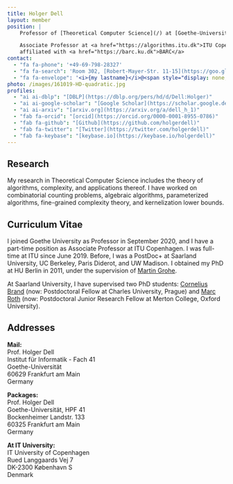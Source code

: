 ```yaml
---
title: Holger Dell
layout: member
position: |
    Professor of [Theoretical Computer Science](/) at [Goethe-Universität Frankfurt](https://www.uni-frankfurt.de)

    Associate Professor at <a href="https://algorithms.itu.dk">ITU Copenhagen</a>,
    affiliated with <a href="https://barc.ku.dk">BARC</a>
contact:
  - "fa fa-phone": '+49-69-798-28327'
  - "fa fa-search": 'Room 302, [Robert-Mayer-Str. 11-15](https://goo.gl/maps/h7xTTc3xG7GRQ9wn7)'
  - "fa fa-envelope": '<i>{my lastname}</i>@<span style="display: none;">ignoreme-</span><span>uni-frankfurt.de</span>'
photo: /images/161019-HD-quadratic.jpg
profiles:
  - "ai ai-dblp": "[DBLP](https://dblp.org/pers/hd/d/Dell:Holger)"
  - "ai ai-google-scholar": "[Google Scholar](https://scholar.google.de/citations?user=zcZSZ4MAAAAJ)"
  - "ai ai-arxiv": "[arxiv.org](https://arxiv.org/a/dell_h_1)"
  - "fab fa-orcid": "[orcid](https://orcid.org/0000-0001-8955-0786)"
  - "fab fa-github": "[Github](https://github.com/holgerdell)"
  - "fab fa-twitter": "[Twitter](https://twitter.com/holgerdell)"
  - "fab fa-keybase": "[keybase.io](https://keybase.io/holgerdell)"
---
```


## <i class="fas fa-flask"></i> Research

My research in Theoretical Computer Science includes the theory of algorithms, complexity, and applications thereof. I have worked on combinatorial counting problems, algebraic algorithms, parameterized algorithms, fine-grained complexity theory, and kernelization lower bounds.

<!-- ## <i class="fas fa-university"></i> Service

- [PACE](https://pacechallenge.org/about/) steering committee -->

## <i class="fas fa-heartbeat"></i> Curriculum Vitae

I joined Goethe University as Professor in September 2020, and I have a part-time position as Associate Professor at ITU Copenhagen.
I was full-time at ITU since June 2019.
Before, I was a PostDoc+ at Saarland University, UC Berkeley, Paris Diderot, and UW Madison.
I obtained my PhD at HU Berlin in 2011, under the supervision of [Martin Grohe](https://www.lics.rwth-aachen.de/cms/LICS/Der-Lehrstuhl/Team/Dozierende/~ocwf/Martin-Grohe/).

At Saarland University, I have supervised two PhD students:
[Cornelius Brand](https://sites.google.com/view/corneliusbrand/) (now: Postdoctoral Fellow at Charles University, Prague)
and
[Marc Roth](https://www.roth-marc.com/) (now: Postdoctoral Junior Research Fellow at Merton College, Oxford University).

## <i class="fas fa-search"></i> Addresses

**Mail:**\
Prof. Holger Dell\
Institut für Informatik - Fach 41\
Goethe-Universität\
60629 Frankfurt am Main\
Germany

**Packages:**\
Prof. Holger Dell\
Goethe-Universität, HPF 41\
Bockenheimer Landstr. 133\
60325 Frankfurt am Main\
Germany

**At IT University:**\
IT University of Copenhagen\
Rued Langgaards Vej 7\
DK-2300 København S\
Denmark
